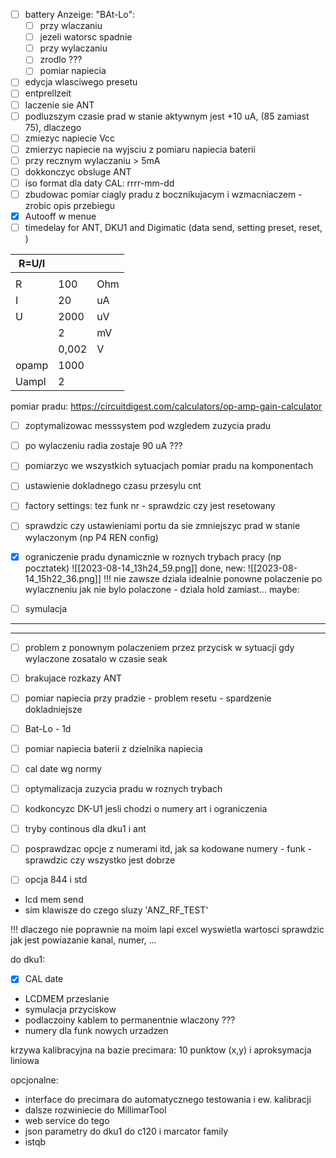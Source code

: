 - [ ] battery Anzeige: "BAt-Lo":
	- [ ] przy wlaczaniu
	- [ ] jezeli watorsc spadnie
	- [ ] przy wylaczaniu
	- [ ] zrodlo ???
	- [ ] pomiar napiecia
- [ ] edycja wlasciwego presetu
- [ ] entprellzeit
- [ ] laczenie  sie ANT
- [ ] podluzszym czasie prad w stanie aktywnym jest +10 uA, (85 zamiast 75), dlaczego
- [ ] zmiezyc napiecie Vcc
- [ ] zmierzyc napiecie na wyjsciu z pomiaru napiecia baterii
- [ ] przy recznym wylaczaniu > 5mA
- [ ] dokkonczyc obsluge ANT
- [ ] iso format dla daty CAL: rrrr-mm-dd
- [ ] zbudowac pomiar ciagly pradu z bocznikujacym i wzmacniaczem - zrobic opis przebiegu
- [x] Autooff w menue
- [ ] timedelay for ANT, DKU1 and Digimatic (data send, setting preset, reset, )

| R=U/I |       |     |
|-------|-------|-----|
|       |       |     |
| R     | 100   | Ohm |
| I     | 20    | uA  |
| U     | 2000  | uV  |
|       | 2     | mV  |
|       | 0,002 | V   |
| opamp | 1000  |     |
| Uampl | 2     |


pomiar pradu:
https://circuitdigest.com/calculators/op-amp-gain-calculator

- [ ] zoptymalizowac messsystem pod wzgledem zuzycia pradu
- [ ] po wylaczeniu radia zostaje 90 uA ???
- [ ] pomiarzyc we wszystkich sytuacjach pomiar pradu na komponentach
- [ ] ustawienie dokladnego czasu przesylu cnt

- [ ] factory settings: tez funk nr - sprawdzic czy jest resetowany
- [ ] sprawdzic czy ustawieniami portu da sie zmniejszyc prad w stanie wylaczonym (np P4 REN config)
- [x] ograniczenie pradu dynamicznie w roznych trybach pracy (np pocztatek)
![[2023-08-14_13h24_59.png]]
done, new:
![[2023-08-14_15h22_36.png]]
!!! nie zawsze dziala idealnie ponowne polaczenie po wylaczneniu jak nie bylo polaczone - dziala hold zamiast...
maybe:
- [ ] symulacja






---
---
- [ ] problem z ponownym polaczeniem przez przycisk w sytuacji gdy wylaczone zosatalo w czasie seak
- [ ] brakujace rozkazy ANT
- [ ] pomiar napiecia przy pradzie - problem resetu - spardzenie dokladniejsze
- [ ] Bat-Lo - 1d
- [ ] pomiar napiecia baterii z dzielnika napiecia
- [ ] cal date wg normy
- [ ] optymalizacja zuzycia pradu w roznych trybach
- [ ] kodkoncyzc DK-U1 jesli chodzi o numery art i ograniczenia
- [ ] tryby continous dla dku1 i ant
- [ ] posprawdzac opcje z numerami itd, jak sa kodowane numery - funk - sprawdzic czy wszystko jest dobrze
- [ ] opcja 844 i std



- lcd mem send
- sim klawisze
do czego sluzy 'ANZ_RF_TEST'

!!! dlaczego nie poprawnie na moim lapi excel wyswietla wartosci
sprawdzic jak jest powiazanie kanal, numer, ...


do dku1:
- [x] CAL date
- LCDMEM przeslanie
- symulacja przyciskow
- podlaczoiny kablem to permanentnie wlaczony ???
- numery dla funk nowych urzadzen



krzywa kalibracyjna na bazie precimara: 10 punktow (x,y) i aproksymacja liniowa


opcjonalne:
- interface do precimara do automatycznego testowania i ew. kalibracji
- dalsze rozwiniecie do MillimarTool 
- web service do tego
- json parametry do dku1 do c120 i marcator family
- istqb